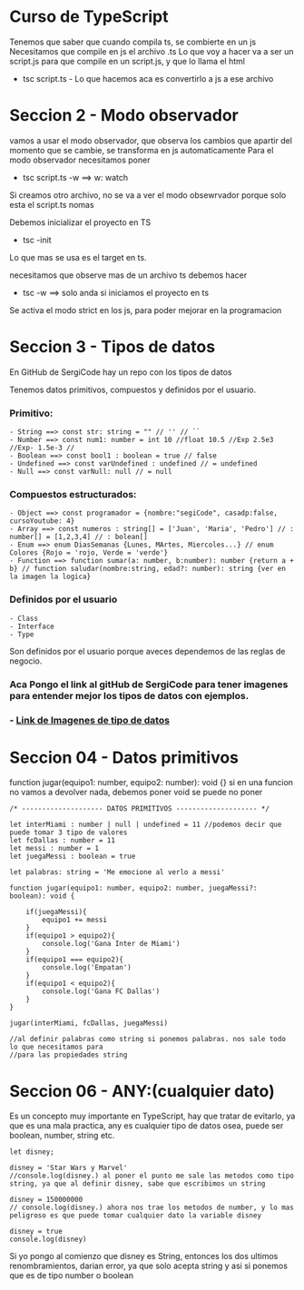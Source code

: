 # Curso de TypeScript

Tenemos que saber que cuando compila ts, se combierte en un js
Necesitamos que compile en js el archivo .ts
Lo que voy a hacer va a ser un script.js para que compile en un script.js, y que lo llama el html

 - tsc script.ts - Lo que hacemos aca es convertirlo a js a ese archivo

# Seccion 2 - Modo observador

vamos a usar el modo observador, que observa los cambios que apartir del momento que se cambie, se transforma en js automaticamente
Para el modo observador necesitamos poner
 - tsc script.ts -w  ==> w: watch

Si creamos otro archivo, no se va a ver el modo obsewrvador porque solo esta el script.ts nomas

Debemos inicializar el proyecto en TS
 - tsc -init

Lo que mas se usa es el target en ts.

necesitamos que observe mas de un archivo ts debemos hacer
 - tsc -w  ==> solo anda si iniciamos el proyecto en ts

Se activa el modo strict en los js, para poder mejorar en la programacion

# Seccion 3 - Tipos de datos

En GitHub de SergiCode hay un repo con los tipos de datos

Tenemos datos primitivos, compuestos y definidos por el usuario.

### Primitivo: 
    - String ==> const str: string = "" // '' // `` 
    - Number ==> const num1: number = int 10 //float 10.5 //Exp 2.5e3 //Exp- 1.5e-3 //
    - Boolean ==> const bool1 : boolean = true // false
    - Undefined ==> const varUndefined : undefined // = undefined
    - Null ==> const varNull: null // = null

### Compuestos estructurados:
    - Object ==> const programador = {nombre:"segiCode", casadp:false, cursoYoutube: 4}
    - Array ==> const numeros : string[] = ['Juan', 'Maria', 'Pedro'] // : number[] = [1,2,3,4] // : bolean[]
    - Enum ==> enum DiasSemanas {Lunes, MArtes, Miercoles...} // enum Colores {Rojo = 'rojo, Verde = 'verde'}
    - Function ==> function sumar(a: number, b:number): number {return a + b} // function saludar(nombre:string, edad?: number): string {ver en la imagen la logica}

### Definidos por el usuario
    - Class
    - Interface
    - Type

Son definidos por el usuario porque aveces dependemos de las reglas de negocio.

### Aca Pongo el link al gitHub de SergiCode para tener imagenes para entender mejor los tipos de datos con ejemplos.

### - [Link de Imagenes de tipo de datos](https://github.com/sergiecode/tipo-de-datos-en-typescript)

# Seccion 04 - Datos primitivos

function jugar(equipo1: number, equipo2: number): void {}
si en una funcion no vamos a devolver nada, debemos poner void
se puede no poner

```
/* -------------------- DATOS PRIMITIVOS -------------------- */

let interMiami : number | null | undefined = 11 //podemos decir que puede tomar 3 tipo de valores
let fcDallas : number = 11
let messi : number = 1
let juegaMessi : boolean = true

let palabras: string = 'Me emocione al verlo a messi'

function jugar(equipo1: number, equipo2: number, juegaMessi?: boolean): void {
    
    if(juegaMessi){
        equipo1 += messi
    }
    if(equipo1 > equipo2){
        console.log('Gana Inter de Miami')
    }
    if(equipo1 === equipo2){
        console.log('Empatan')
    }
    if(equipo1 < equipo2){
        console.log('Gana FC Dallas')
    }
}

jugar(interMiami, fcDallas, juegaMessi)

//al definir palabras como string si ponemos palabras. nos sale todo lo que necesitamos para 
//para las propiedades string
```

# Seccion 06 - ANY:(cualquier dato)

Es un concepto muy importante en TypeScript, hay que tratar de evitarlo, ya que es una mala practica, any es cualquier tipo de datos
osea, puede ser boolean, number, string etc.

```
let disney;

disney = 'Star Wars y Marvel'
//console.log(disney.) al poner el punto me sale las metodos como tipo string, ya que al definir disney, sabe que escribimos un string

disney = 150000000
// console.log(disney.) ahora nos trae los metodos de number, y lo mas peligroso es que puede tomar cualquier dato la variable disney

disney = true
console.log(disney)
```

Si yo pongo al comienzo que disney es String, entonces los dos ultimos renombramientos, darian error, ya que solo acepta string y asi
si ponemos que es de tipo number o boolean




